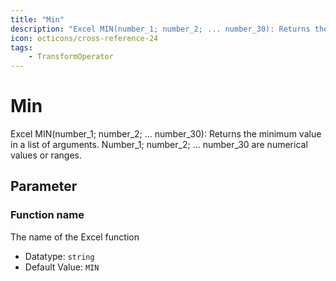 ```yaml
---
title: "Min"
description: "Excel MIN(number_1; number_2; ... number_30): Returns the minimum value in a list of arguments. Number_1; number_2; ... number_30 are numerical values or ranges."
icon: octicons/cross-reference-24
tags: 
    - TransformOperator
---
```

# Min
<!-- This file was generated - DO NOT CHANGE IT MANUALLY -->



Excel MIN(number_1; number_2; ... number_30): Returns the minimum value in a list of arguments. Number_1; number_2; ... number_30 are numerical values or ranges.

## Parameter

### Function name

The name of the Excel function

- Datatype: `string`
- Default Value: `MIN`



